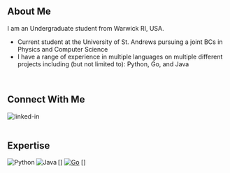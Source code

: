 ## About Me
I am an Undergraduate student from Warwick RI, USA.
- Current student at the University of St. Andrews pursuing a joint BCs in Physics and Computer Science
- I have a range of experience in multiple languages on multiple different projects including (but not limited to): Python, Go, and Java
<br>

## Connect With Me

[<img align="left" alt="linked-in" src="https://img.shields.io/badge/linkedin-%230077B5.svg?&style=for-the-badge&logo=linkedin&logoColor=white" />](https://www.linkedin.com/in/eric-paliotta-7538821b3/) 
<br>
<br>

## Expertise

[<img align="left" alt="Python" src="https://img.shields.io/badge/-Python-blue?logo=Python&logoColor=white" />]
[![Go](https://img.shields.io/badge/--00ADD8?logo=go&logoColor=ffffff)](https://golang.org/)
[<img align="left" alt="Java" src="https://img.shields.io/badge/-Java-red?logo=Java&logoColor=white" />]
<br>
<br>


<!---
ericpaliotta/ericpaliotta is a ✨ special ✨ repository because its `README.md` (this file) appears on your GitHub profile.
You can click the Preview link to take a look at your changes.
--->
